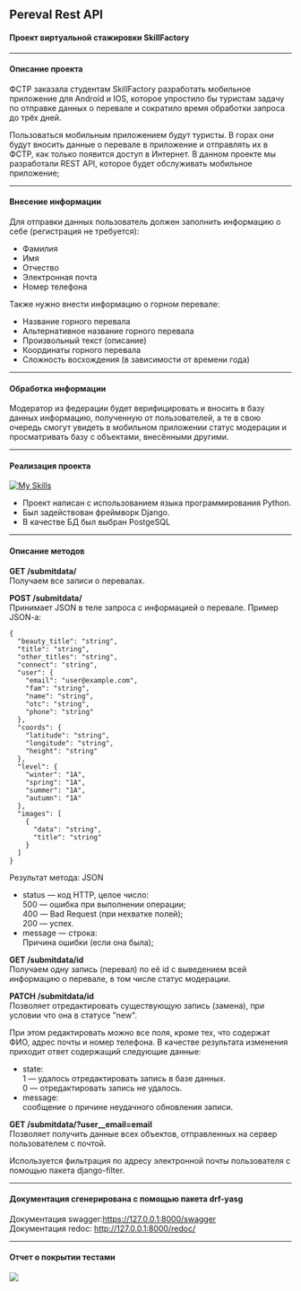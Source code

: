   
Pereval Rest API
-
 #### Проект виртуальной стажировки SkillFactory
***
#### Описание проекта
ФСТР заказала студентам SkillFactory разработать мобильное приложение для Android и IOS, которое упростило бы туристам задачу по отправке данных о перевале и сократило время обработки запроса до трёх дней.

Пользоваться мобильным приложением будут туристы. В горах они будут вносить данные о перевале в приложение и отправлять их в ФСТР, как только появится доступ в Интернет.
В данном проекте мы разработали REST API, которое будет обслуживать мобильное приложение;
***
 #### Внесение информации
Для отправки данных пользователь должен заполнить информацию о себе (регистрация не требуется):
* Фамилия
* Имя
* Отчество
* Электронная почта
* Номер телефона

Также нужно внести информацию о горном перевале:
* Название горного перевала
* Альтернативное название горного перевала
* Произвольный текст (описание) 
* Координаты горного перевала
* Сложность восхождения (в зависимости от времени года)
***
#### Обработка информации
Модератор из федерации будет верифицировать и вносить в базу данных информацию, полученную от пользователей, а те в свою очередь смогут увидеть в мобильном приложении статус модерации и просматривать базу с объектами, внесёнными другими.
***
#### Реализация проекта
[![My Skills](https://skillicons.dev/icons?i=py,django,postgres)](https://skillicons.dev)
* Проект написан с использованием языка программирования Python.
* Был задействован фреймворк Django.
* В качестве БД был выбран PostgeSQL
***
#### Описание методов
<b>GET /submitdata/</b>\
Получаем все записи о перевалах.

<b>POST /submitdata/</b>\
Принимает JSON в теле запроса с информацией о перевале. Пример JSON-a:
```commandline
{
  "beauty_title": "string",
  "title": "string",
  "other_titles": "string",
  "connect": "string",
  "user": {
    "email": "user@example.com",
    "fam": "string",
    "name": "string",
    "otc": "string",
    "phone": "string"
  },
  "coords": {
    "latitude": "string",
    "longitude": "string",
    "height": "string"
  },
  "level": {
    "winter": "1А",
    "spring": "1А",
    "summer": "1А",
    "autumn": "1А"
  },
  "images": [
    {
      "data": "string",
      "title": "string"
    }
  ]
}
```
Результат метода: JSON
* status — код HTTP, целое число:\
500 — ошибка при выполнении операции;\
400 — Bad Request (при нехватке полей);\
200 — успех.
* message — строка:\
Причина ошибки (если она была);

<b>GET /submitdata/id</b>\
Получаем одну запись (перевал) по её id с выведением всей информацию о перевале, в том числе статус модерации.

<b>PATCH /submitdata/id</b>\
Позволяет отредактировать существующую запись (замена), при условии что она в статусе "new".

При этом редактировать можно все поля, кроме тех, что содержат ФИО, адрес почты и номер телефона. В качестве результата изменения приходит ответ содержащий следующие данные:

* state:\
1 — удалось отредактировать запись в базе данных.\
0 — отредактировать запись не удалось.
* message:\
сообщение о причине неудачного обновления записи.

<b>GET /submitdata/?user__email=email</b>\
Позволяет получить данные всех объектов, отправленных на сервер пользователем с почтой.

Используется фильтрация по адресу электронной почты пользователя с помощью пакета django-filter. 
***
#### Документация сгенерирована с помощью пакета drf-yasg

Документация swagger:<u>https://127.0.0.1:8000/swagger</u><br>
Документация redoc: <u>http://127.0.0.1:8000/redoc/</u>
***
#### Отчет о покрытии тестами
![](https://github.com/jforsety/perevalAPI/coverage.png?raw=true)




